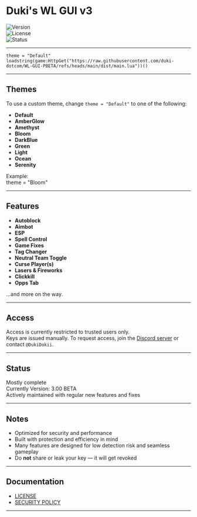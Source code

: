 # Duki's WL GUI v3  

![Version](https://img.shields.io/badge/version-3.00--BETA-blue)  
![License](https://img.shields.io/badge/license-Custom-lightgrey)  
![Status](https://img.shields.io/badge/status-Active-green)

---

```
theme = "Default"  
loadstring(game:HttpGet("https://raw.githubusercontent.com/duki-dotcom/WL-GUI-PBETA/refs/heads/main/dist/main.lua"))()
```

---

## Themes

To use a custom theme, change `theme = "Default"` to one of the following:

- **Default**  
- **AmberGlow**  
- **Amethyst**  
- **Bloom**  
- **DarkBlue**  
- **Green**  
- **Light**  
- **Ocean**  
- **Serenity**

Example:  
theme = "Bloom"

---

## Features

- **Autoblock**  
- **Aimbot**  
- **ESP**  
- **Spell Control**  
- **Game Fixes**  
- **Tag Changer**  
- **Neutral Team Toggle**  
- **Curse Player(s)**  
- **Lasers & Fireworks**  
- **Clickkill**  
- **Opps Tab**

...and more on the way.

---

## Access

Access is currently restricted to trusted users only.  
Keys are issued manually. To request access, join the [Discord server](https://discord.gg/uuzhZR5s37) or contact `@DukiDokii`.

---

## Status

Mostly complete  
Currently Version: 3.00 BETA  
Actively maintained with regular new features and fixes

---

## Notes

- Optimized for security and performance  
- Built with protection and efficiency in mind  
- Many features are designed for low detection risk and seamless gameplay  
- Do **not** share or leak your key — it will get revoked

---

## Documentation

- [LICENSE](./LICENSE.md)  
- [SECURITY POLICY](./SECURITY.md)

---
